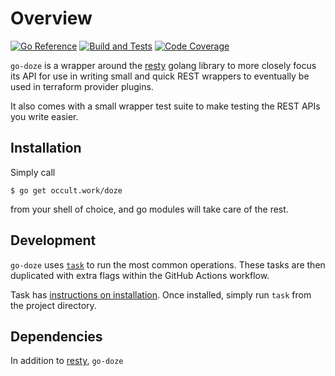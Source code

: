 # Overview

[![Go Reference][badge-svg]][badge-link]
[![Build and Tests][build-svg]][build-link]
[![Code Coverage][codecov-svg]][codecov-link]

`go-doze` is a wrapper around the [resty][1] golang library to more closely
focus its API for use in writing small and quick REST wrappers to eventually be
used in terraform provider plugins.

It also comes with a small wrapper test suite to make testing the REST APIs you
write easier.

## Installation

Simply call

```console
$ go get occult.work/doze
```

from your shell of choice, and go modules will take care of the rest.

## Development

`go-doze` uses [`task`][2] to run the most common operations. These tasks are
then duplicated with extra flags within the GitHub Actions workflow.

Task has [instructions on installation](https://taskfile.dev/#/installation).
Once installed, simply run `task` from the project directory.

## Dependencies

In addition to [resty][1], `go-doze`

[1]: https://github.com/go-rest/resty
[2]: https://github.com/go-task/task

[codecov-svg]: https://codecov.io/gh/slurps-mad-rips/go-doze/branch/main/graph/badge.svg
[build-svg]: https://github.com/slurps-mad-rips/go-doze/actions/workflows/build.yml/badge.svg
[badge-svg]: https://pkg.go.dev/badge/occult.work/doze.svg

[codecov-link]: https://codecov.io/gh/slurps-mad-rips/go-doze
[build-link]: https://github.com/slurps-mad-rips/go-doze/actions/workflows/build.yml
[badge-link]: https://pkg.go.dev/occult.work/doze
